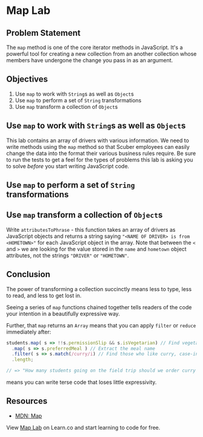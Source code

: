 # Map Lab

## Problem Statement

The `map` method is one of the core iterator methods in JavaScript. It's a
powerful tool for creating a new collection from an another collection whose
members have undergone the change you pass in as an argument.

## Objectives

1.  Use `map` to work with `String`s as well as `Object`s
2.  Use `map` to perform a set of `String` transformations
3.  Use `map` transform a collection of `Object`s

## Use `map` to work with `String`s as well as `Object`s

This lab contains an array of drivers with various information. We need to
write methods using the `map` method so that Scuber employees can easily change
the data into the format their various business rules require. Be sure to run
the tests to get a feel for the types of problems this lab is asking you to
solve _before_ you start writing JavaScript code.

## Use `map` to perform a set of `String` transformations

<!-- Write `lowerCaseDrivers` - this function takes an array of drivers, and returns an array of the drivers names in lowercase.  -->

<!-- Write `nameToAttributes` - this
function takes an array of drivers with their first and last name separated by a space, and returns an array of JavaScript objects with `firstName` and `lastName` attributes. -->

## Use `map` transform a collection of `Object`s

Write `attributesToPhrase` - this function takes an array of drivers as
JavaScript objects and returns a string saying
`"<NAME OF DRIVER> is from <HOMETOWN>"` for each JavaScript object in the array.
Note that between the `<` and `>` we are looking for the value stored in the
`name` and `hometown` object attributes, not the strings `"DRIVER"` or
`"HOMETOWN"`.

## Conclusion

The power of transforming a collection succinctly means less to type, less to
read, and less to get lost in.

Seeing a series of `map` functions chained together tells readers of the code
your intention in a beautifully expressive way.

Further, that `map` returns an `Array` means that you can apply `filter` or
`reduce` immediately after:

```js
students.map( s => !!s.permissionSlip && s.isVegetarian) // Find vegetarians w/ permission slips on file
  .map( s => s.preferredMeal ) // Extract the meal name
  .filter( s => s.match(/curry/i) // Find those who like curry, case-insensitive
  .length;

// => "How many students going on the field trip should we order curry for?"
```

means you can write terse code that loses little expressivity.

## Resources

- [MDN: Map](https://developer.mozilla.org/en-US/docs/Web/JavaScript/Reference/Global_Objects/Array/map)

<p class='util--hide'>View <a href='https://learn.co/lessons/js-looping-and-iteration-map-lab'>Map Lab</a> on Learn.co and start learning to code for free.</p>
